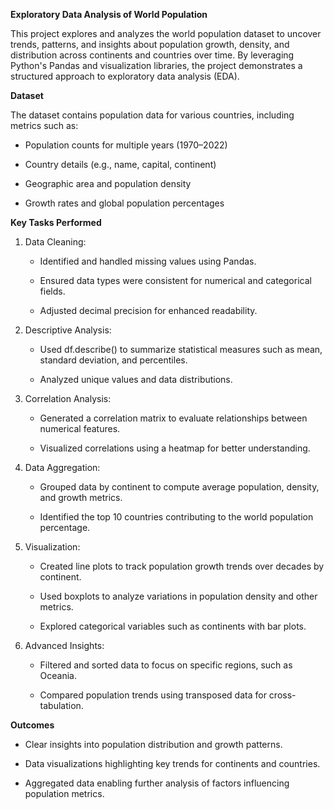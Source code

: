 **Exploratory Data Analysis of World Population**

This project explores and analyzes the world population dataset to uncover trends, patterns, and insights about population growth, density, and distribution across continents and countries over time. By leveraging Python's Pandas and visualization libraries, the project demonstrates a structured approach to exploratory data analysis (EDA).

**Dataset**

The dataset contains population data for various countries, including metrics such as:

  - Population counts for multiple years (1970–2022)

  - Country details (e.g., name, capital, continent)

  - Geographic area and population density

  - Growth rates and global population percentages

**Key Tasks Performed**

1) Data Cleaning:

    - Identified and handled missing values using Pandas.

    - Ensured data types were consistent for numerical and categorical fields.

    - Adjusted decimal precision for enhanced readability.

2) Descriptive Analysis:

    - Used df.describe() to summarize statistical measures such as mean, standard deviation, and percentiles.

    - Analyzed unique values and data distributions.

3) Correlation Analysis:

    - Generated a correlation matrix to evaluate relationships between numerical features.

    - Visualized correlations using a heatmap for better understanding.

4) Data Aggregation:

    - Grouped data by continent to compute average population, density, and growth metrics.

    - Identified the top 10 countries contributing to the world population percentage.

5) Visualization:

    - Created line plots to track population growth trends over decades by continent.

    - Used boxplots to analyze variations in population density and other metrics.

    - Explored categorical variables such as continents with bar plots.

6) Advanced Insights:

    - Filtered and sorted data to focus on specific regions, such as Oceania.

    - Compared population trends using transposed data for cross-tabulation.

**Outcomes**

  - Clear insights into population distribution and growth patterns.

  - Data visualizations highlighting key trends for continents and countries.

  - Aggregated data enabling further analysis of factors influencing population metrics.
